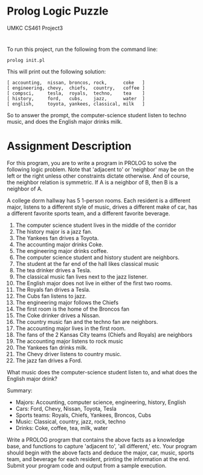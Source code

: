 # Prolog Logic Puzzle

UMKC CS461 Project3

# 

To run this project, run the following from the command line:

```
prolog init.pl
```

This will print out the following solution:

```
[ accounting,  nissan, broncos, rock,      coke   ]
[ engineering, chevy,  chiefs,  country,   coffee ]
[ compsci,     tesla,  royals,  techno,    tea    ]
[ history,     ford,   cubs,    jazz,      water  ]
[ english,     toyota, yankees, classical, milk   ]
```

So to answer the prompt, the computer-science student listen to techno music, and does the English major drinks milk.

# Assignment Description
For this program, you are to write a program in PROLOG to solve the following logic problem. Note that 'adjacent to' or 'neighbor' may be on the left or the right unless other constraints dictate otherwise. And of course, the neighbor relation is symmetric. If A is a neighbor of B, then B is a neighbor of A.

A college dorm hallway has 5 1-person rooms. Each resident is a different major, listens to a different style of music, drives a different make of car, has a different favorite sports team, and a different favorite beverage.

1. The computer science student lives in the middle of the corridor
1. The history major is a jazz fan.
1. The Yankees fan drives a Toyota.
1. The accounting major drinks Coke.
1. The engineering major drinks coffee.
1. The computer science student and history student are neighbors.
1. The student at the far end of the hall likes classical music
1. The tea drinker drives a Tesla.
1. The classical music fan lives next to the jazz listener.
1. The English major does not live in either of the first two rooms.
1. The Royals fan drives a Tesla.
1. The Cubs fan listens to jazz.
1. The engineering major follows the Chiefs
1. The first room is the home of the Broncos fan
1. The Coke drinker drives a Nissan.
1. The country music fan and the techno fan are neighbors.
1. The accounting major lives in the first room.
1. The fans of the 2 Kansas City teams (Chiefs and Royals) are neighbors
1. The accounting major listens to rock music
1. The Yankees fan drinks milk.
1. The Chevy driver listens to country music.
1. The jazz fan drives a Ford.

What music does the computer-science student listen to, and what does the English major drink?

Summary:
- Majors: Accounting, computer science, engineering, history, English
- Cars: Ford, Chevy, Nissan, Toyota, Tesla
- Sports teams: Royals, Chiefs, Yankees, Broncos, Cubs
- Music: Classical, country, jazz, rock, techno
- Drinks: Coke, coffee, tea, milk, water

Write a PROLOG program that contains the above facts as a knowledge base, and functions to capture 'adjacent to', 'all different,' etc. Your program should begin with the above facts and deduce the major, car, music, sports team, and beverage for each resident, printing the information at the end. Submit your program code and output from a sample execution.
